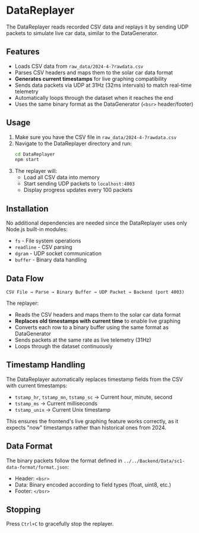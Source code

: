 # DataReplayer

The DataReplayer reads recorded CSV data and replays it by sending UDP packets to simulate live car data, similar to the DataGenerator.

## Features

- Loads CSV data from `raw_data/2024-4-7rawdata.csv`
- Parses CSV headers and maps them to the solar car data format
- **Generates current timestamps** for live graphing compatibility
- Sends data packets via UDP at 31Hz (32ms intervals) to match real-time telemetry
- Automatically loops through the dataset when it reaches the end
- Uses the same binary format as the DataGenerator (`<bsr>` header/footer)

## Usage

1. Make sure you have the CSV file in `raw_data/2024-4-7rawdata.csv`
2. Navigate to the DataReplayer directory and run:
   ```bash
   cd DataReplayer
   npm start
   ```
3. The replayer will:
   - Load all CSV data into memory
   - Start sending UDP packets to `localhost:4003`
   - Display progress updates every 100 packets

## Installation

No additional dependencies are needed since the DataReplayer uses only Node.js built-in modules:
- `fs` - File system operations
- `readline` - CSV parsing
- `dgram` - UDP socket communication
- `buffer` - Binary data handling

## Data Flow

```
CSV File → Parse → Binary Buffer → UDP Packet → Backend (port 4003)
```

The replayer:
- Reads the CSV headers and maps them to the solar car data format
- **Replaces old timestamps with current time** to enable live graphing
- Converts each row to a binary buffer using the same format as DataGenerator
- Sends packets at the same rate as live telemetry (31Hz)
- Loops through the dataset continuously

## Timestamp Handling

The DataReplayer automatically replaces timestamp fields from the CSV with current timestamps:
- `tstamp_hr`, `tstamp_mn`, `tstamp_sc` → Current hour, minute, second
- `tstamp_ms` → Current milliseconds
- `tstamp_unix` → Current Unix timestamp

This ensures the frontend's live graphing feature works correctly, as it expects "now" timestamps rather than historical ones from 2024.

## Data Format

The binary packets follow the format defined in `../../Backend/Data/sc1-data-format/format.json`:
- Header: `<bsr>`
- Data: Binary encoded according to field types (float, uint8, etc.)
- Footer: `</bsr>`

## Stopping

Press `Ctrl+C` to gracefully stop the replayer.